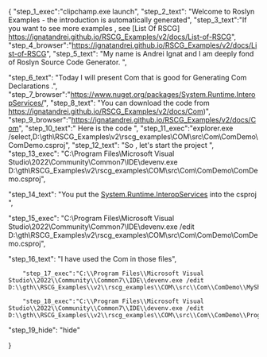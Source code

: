 {
    "step_1_exec":"clipchamp.exe launch",
    "step_2_text": "Welcome to Roslyn Examples - the introduction is automatically generated",
    "step_3_text":"If you want to see more examples , see  [List Of RSCG] https://ignatandrei.github.io/RSCG_Examples/v2/docs/List-of-RSCG",
    "step_4_browser":"https://ignatandrei.github.io/RSCG_Examples/v2/docs/List-of-RSCG",
    "step_5_text": "My name is Andrei Ignat and I am deeply fond of Roslyn Source Code Generator. ",

"step_6_text": "Today I will present Com  that is good for Generating Com Declarations .",
"step_7_browser":"https://www.nuget.org/packages/System.Runtime.InteropServices/",
"step_8_text": "You can download the code from https://ignatandrei.github.io/RSCG_Examples/v2/docs/Com)",
"step_9_browser":"https://ignatandrei.github.io/RSCG_Examples/v2/docs/Com",
"step_10_text":" Here is the code ",
"step_11_exec":"explorer.exe /select,D:\\gth\\RSCG_Examples\\v2\\rscg_examples\\COM\\src\\Com\\ComDemo\\ComDemo.csproj",
"step_12_text": "So , let's start the project ",
"step_13_exec": "C:\\Program Files\\Microsoft Visual Studio\\2022\\Community\\Common7\\IDE\\devenv.exe D:\\gth\\RSCG_Examples\\v2\\rscg_examples\\COM\\src\\Com\\ComDemo\\ComDemo.csproj",

"step_14_text": "You put the  [System.Runtime.InteropServices](https://www.nuget.org/packages/System.Runtime.InteropServices/) into the csproj ",

"step_15_exec": "C:\\Program Files\\Microsoft Visual Studio\\2022\\Community\\Common7\\IDE\\devenv.exe /edit D:\\gth\\RSCG_Examples\\v2\\rscg_examples\\COM\\src\\Com\\ComDemo\\ComDemo.csproj",

"step_16_text": "I have used the Com in those files",


        "step_17_exec":"C:\\Program Files\\Microsoft Visual Studio\\2022\\Community\\Common7\\IDE\\devenv.exe /edit D:\\gth\\RSCG_Examples\\v2\\rscg_examples\\COM\\src\\Com\\ComDemo\\MyShell.cs",
    
        "step_18_exec":"C:\\Program Files\\Microsoft Visual Studio\\2022\\Community\\Common7\\IDE\\devenv.exe /edit D:\\gth\\RSCG_Examples\\v2\\rscg_examples\\COM\\src\\Com\\ComDemo\\Program.cs",
    
"step_19_hide": "hide"


}
